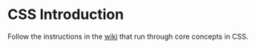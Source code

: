 # CSS Introduction

Follow the instructions in the [wiki](https://github.com/mustbebuilt/webdev-css-introduction/wiki/01.-Getting-Started) that run through core concepts in CSS.